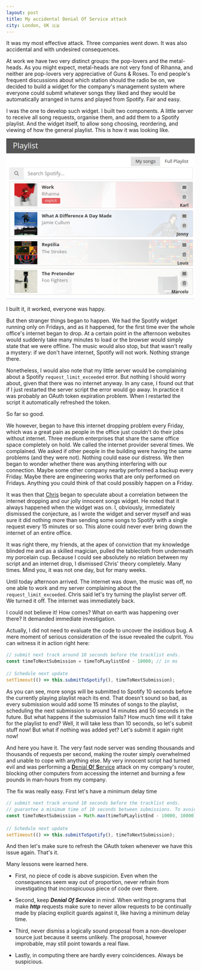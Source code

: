 ```yaml
---
layout: post
title: My accidental Denial Of Service attack
city: London, UK 🇬🇧
---
```


It was my most effective attack. Three companies went down. It was also accidental and with undesired consequences.

At work we have two very distinct groups: the pop-lovers and the metal-heads. As you might expect, metal-heads are not very fond of Rihanna, and neither are pop-lovers very appreciative of Guns & Roses. To end people's frequent discussions about which station should the radio be on, we decided to build a widget for the company's management system where everyone could submit whatever songs they liked and they would be automatically arranged in turns and played from Spotify. Fair and easy.

I was the one to develop such widget. I built two components. A little server to receive all song requests, organise them, and add them to a Spotify playlist. And the widget itself, to allow song choosing, reordering, and viewing of how the general playlist. This is how it was looking like.

![The playlist widget](../images/playlist-widget.png)

I built it, it worked, everyone was happy.

But then stranger things began to happen. We had the Spotify widget running only on Fridays, and as it happened, for the first time ever the whole office's internet began to drop. At a certain point in the afternoon websites would suddenly take many minutes to load or the browser would simply state that we were offline. The music would also stop, but that wasn't really a mystery: if we don't have internet, Spotify will not work. Nothing strange there.

Nonetheless, I would also note that my little server would be complaining about a Spotify `request_limit_exceeded` error. But nothing I should worry about, given that there was no internet anyway. In any case, I found out that if I just restarted the server script the error would go away. In practice it was probably an OAuth token expiration problem. When I restarted the script it automatically refreshed the token.

So far so good.

We however, began to have this internet dropping problem every Friday, which was a great pain as people in the office just couldn't do their jobs without internet. Three medium enterprises that share the same office space completely on hold. We called the internet provider several times. We complained. We asked if other people in the building were having the same problems (and they were not). Nothing could ease our distress. We then began to wonder whether there was anything interfering with our connection. Maybe some other company nearby performed a backup every Friday. Maybe there are engineering works that are only performed on Fridays. Anything you could think of that could possibly happen on a Friday.

It was then that [Chris](https://twitter.com/lown_coco) began to speculate about a correlation between the internet dropping and our jolly innocent songs widget. He noted that it always happened when the widget was on. I, obviously, immediately dismissed the conjecture, as I wrote the widget and server myself and was sure it did nothing more than sending some songs to Spotify with a single request every 15 minutes or so. This alone could never ever bring down the internet of an entire office.

It was right there, my friends, at the apex of conviction that my knowledge blinded me and as a skilled magician, pulled the tablecloth from underneath my porcelain cup. Because I could see absolutely no relation between my script and an internet drop, I dismissed Chris' theory completely. Many times. Mind you, it was not one day, but for many weeks.

Until today afternoon arrived. The internet was down, the music was off, no one able to work and my server complaining about the `request_limit_exceeded`. Chris said let's try turning the playlist server off. We turned it off. The internet was immediately back.

I could not believe it! How comes? What on earth was happening over there? It demanded immediate investigation.

Actually, I did not need to evaluate the code to uncover the insidious bug. A mere moment of serious consideration of the issue revealed the culprit. You can witness it in action right here:

```javascript
// submit next track around 10 seconds before the tracklist ends.
const timeToNextSubmission = timeToPLaylistEnd - 10000; // in ms

// Schedule next update
setTimeout(() => this.submitToSpotify(), timeToNextSubmission);
```

As you can see, more songs will be submitted to Spotify 10 seconds before the currently playing playlist reach its end. That doesn't sound so bad, as every submission would add some 15 minutes of songs to the playlist, scheduling the next submission to around 14 minutes and 50 seconds in the future. But what happens if the submission fails? How much time will it take for the playlist to end? Well, it will take less than 10 seconds, so let's submit stuff now! But what if nothing was added yet? Let's submit it again right now!

And here you have it. The very fast node server was sending thousands and thousands of requests per second, making the router simply overwhelmed and unable to cope with anything else. My very innocent script had turned evil and was performing a [**D**enial **O**f **S**ervice](https://en.wikipedia.org/wiki/Denial-of-service_attack) attack on my company's router, blocking other computers from accessing the internet and burning a few pounds in man-hours from my company.

The fix was really easy. First let's have a minimum delay time

```javascript
// submit next track around 10 seconds before the tracklist ends.
// guarantee a minimum time of 10 seconds between submissions. To avoid a DOS attack on our router.
const timeToNextSubmission = Math.max(timeToPLaylistEnd - 10000, 10000); // in ms

// Schedule next update
setTimeout(() => this.submitToSpotify(), timeToNextSubmission);
```

And then let's make sure to refresh the OAuth token whenever we have this issue again. That's it.

Many lessons were learned here.

* First, no piece of code is above suspicion. Even when the consequences seem way out of proportion, never refrain from investigating that inconspicuous piece of code over there.

* Second, keep **_Denial Of Service_** in mind. When writing programs that make **_http_** requests make sure to never allow requests to be continually made by placing explicit guards against it, like having a minimum delay time.

* Third, never dismiss a logically sound proposal from a non-developer source just because it seems unlikely. The proposal, however improbable, may still point towards a real flaw.

* Lastly, in computing there are hardly every coincidences. Always be suspicious.
